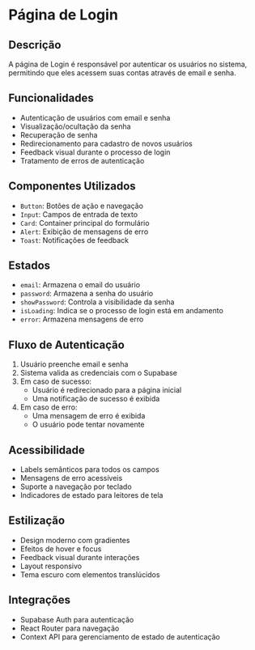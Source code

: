 # Página de Login

## Descrição
A página de Login é responsável por autenticar os usuários no sistema, permitindo que eles acessem suas contas através de email e senha.

## Funcionalidades
- Autenticação de usuários com email e senha
- Visualização/ocultação da senha
- Recuperação de senha
- Redirecionamento para cadastro de novos usuários
- Feedback visual durante o processo de login
- Tratamento de erros de autenticação

## Componentes Utilizados
- `Button`: Botões de ação e navegação
- `Input`: Campos de entrada de texto
- `Card`: Container principal do formulário
- `Alert`: Exibição de mensagens de erro
- `Toast`: Notificações de feedback

## Estados
- `email`: Armazena o email do usuário
- `password`: Armazena a senha do usuário
- `showPassword`: Controla a visibilidade da senha
- `isLoading`: Indica se o processo de login está em andamento
- `error`: Armazena mensagens de erro

## Fluxo de Autenticação
1. Usuário preenche email e senha
2. Sistema valida as credenciais com o Supabase
3. Em caso de sucesso:
   - Usuário é redirecionado para a página inicial
   - Uma notificação de sucesso é exibida
4. Em caso de erro:
   - Uma mensagem de erro é exibida
   - O usuário pode tentar novamente

## Acessibilidade
- Labels semânticos para todos os campos
- Mensagens de erro acessíveis
- Suporte a navegação por teclado
- Indicadores de estado para leitores de tela

## Estilização
- Design moderno com gradientes
- Efeitos de hover e focus
- Feedback visual durante interações
- Layout responsivo
- Tema escuro com elementos translúcidos

## Integrações
- Supabase Auth para autenticação
- React Router para navegação
- Context API para gerenciamento de estado de autenticação 